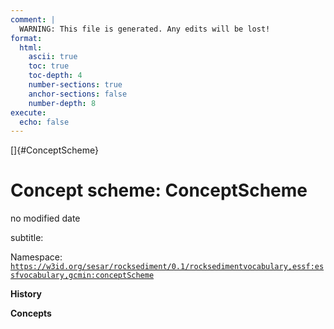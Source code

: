 ```yaml
---
comment: | 
  WARNING: This file is generated. Any edits will be lost!
format:
  html:
    ascii: true
    toc: true
    toc-depth: 4
    number-sections: true
    anchor-sections: false
    number-depth: 8
execute:
  echo: false
---
```


[]{#ConceptScheme}

# **Concept scheme:** ConceptScheme

no modified date

subtitle: 

Namespace: 
[`https://w3id.org/sesar/rocksediment/0.1/rocksedimentvocabulary,essf:essfvocabulary,gcmin:conceptScheme`](https://w3id.org/sesar/rocksediment/0.1/rocksedimentvocabulary,essf:essfvocabulary,gcmin:conceptScheme)

**History**


**Concepts**

